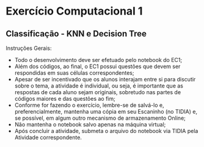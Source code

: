 # Exercício Computacional 1

## Classificação - KNN e Decision Tree

Instruções Gerais:


- Todo o desenvolvimento deve ser efetuado pelo notebook do EC1;
- Além dos códigos, ao final, o EC1 possui questões que devem ser respondidas em suas células correspondentes;
- Apesar de ser incentivado que os alunos interajam entre si para discutir sobre o tema, a atividade é individual, ou seja, é importante que as respostas de cada aluno sejam originais, sobretudo nas partes de códigos maiores e das questões ao fim;
- Conforme for fazendo o exercício, lembre-se de salvá-lo e, preferencialmente, mantenha uma cópia em seu Escaninho (no TIDIA) e, se possível, em algum outro mecanismo de armazenamento Online;
- Não mantenha o notebook salvo apenas na máquina virtual;
- Após concluir a atividade, submeta o arquivo do notebook via TIDIA pela Atividade correspondente.

